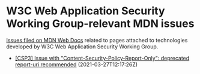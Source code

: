 # W3C Web Application Security Working Group-relevant MDN issues

[Issues filed on MDN Web Docs](https://github.com/mdn/content/issues) related to pages attached to technologies developed by W3C Web Application Security Working Group.

* [[CSP3] Issue with "Content-Security-Policy-Report-Only": deprecated report-uri recommended](https://github.com/mdn/content/issues/3566) (2021-03-27T12:17:26Z)
  
